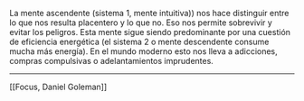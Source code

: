 La mente ascendente (sistema 1, mente intuitiva)) nos hace distinguir entre lo que nos resulta placentero y lo que no. Eso nos permite sobrevivir y evitar los peligros. 
Esta mente sigue siendo predominante por una cuestión de eficiencia energética (el sistema 2 o mente descendente consume mucha más energía). En el mundo moderno esto nos lleva a adicciones, compras compulsivas o adelantamientos imprudentes.  

---
[[Focus, Daniel Goleman]]
